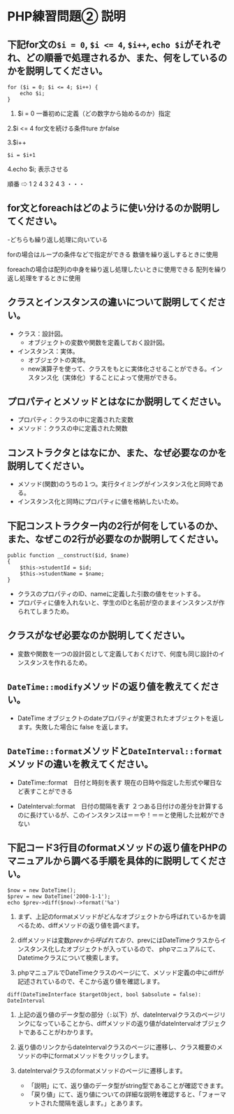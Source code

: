 # PHP練習問題② 説明

## 下記for文の`$i = 0`, `$i <= 4`, `$i++`, `echo $i`がそれぞれ、どの順番で処理されるか、また、何をしているのかを説明してください。

```
for ($i = 0; $i <= 4; $i++) {
    echo $i;
}
```

1. $i = 0
一番初めに定義（どの数字から始めるのか）指定

2.$i <= 4
for文を続ける条件ture かfalse

3.$i++
```
$i = $i+1
```
4.echo $i;
表示させる

順番 ⇨ 1 2 4 3 2 4 3 ・・・

## for文とforeachはどのように使い分けるのか説明してください。
-どちらも繰り返し処理に向いている

forの場合はループの条件などで指定ができる
数値を繰り返しするときに使用

foreachの場合は配列の中身を繰り返し処理したいときに使用できる
配列を繰り返し処理をするときに使用

## クラスとインスタンスの違いについて説明してください。
- クラス：設計図。
    - オブジェクトの変数や関数を定義しておく設計図。
- インスタンス：実体。
    - オブジェクトの実体。
    - new演算子を使って、クラスをもとに実体化させることができる。インスタンス化（実体化）することによって使用ができる。


## プロパティとメソッドとはなにか説明してください。
- プロパティ：クラスの中に定義された変数
- メソッド：クラスの中に定義された関数

## コンストラクタとはなにか、また、なぜ必要なのかを説明してください。
- メソッド(関数)のうちの１つ。実行タイミングがインスタンス化と同時である。
- インスタンス化と同時にプロパティに値を格納したいため。

## 下記コンストラクター内の2行が何をしているのか、また、なぜこの2行が必要なのか説明してください。
```
public function __construct($id, $name)
{
    $this->studentId = $id;
    $this->studentName = $name;
}
```
- クラスのプロパティのID、nameに定義した引数の値をセットする。
- プロパティに値を入れないと、学生のIDと名前が空のままインスタンスが作られてしまうため。



## クラスがなぜ必要なのか説明してください。
- 変数や関数を一つの設計図として定義しておくだけで、何度も同じ設計のインスタンスを作れるため。

## `DateTime::modify`メソッドの返り値を教えてください。
- DateTime オブジェクトのdateプロパティが変更されたオブジェクトを返します。失敗した場合に false を返します。

## `DateTime::format`メソッドと`DateInterval::format`メソッドの違いを教えてください。
- DateTime::format　日付と時刻を表す
現在の日時や指定した形式や曜日など表すことができる

- DateInterval::format　日付の間隔を表す
２つある日付けの差分を計算するのに長けているが、このインスタンスは＝＝や！＝＝と使用した比較ができない

## 下記コード3行目のformatメソッドの返り値をPHPのマニュアルから調べる手順を具体的に説明してください。
```
$now = new DateTime();
$prev = new DateTime('2000-1-1');
echo $prev->diff($now)->format('%a')
```

1. まず、上記のformatメソッドがどんなオブジェクトから呼ばれているかを調べるため、diffメソッドの返り値を調べます。
1. diffメソッドは変数$prevから呼ばれており、$prevにはDateTimeクラスからインスタンス化したオブジェクトが入っているので、 phpマニュアルにて、Datetimeクラスについて検索します。

1. phpマニュアルでDateTimeクラスのページにて、メソッド定義の中にdiffが記述されているので、そこから返り値を確認します。

`diff(DateTimeInterface $targetObject, bool $absolute = false): DateInterval`

1. 上記の返り値のデータ型の部分（`:`以下）が、dateIntervalクラスのページリンクになっていることから、diffメソッドの返り値がdateIntervalオブジェクトであることがわかります。

1. 返り値のリンクからdateIntervalクラスのページに遷移し、クラス概要のメソッドの中にformatメソッドをクリックします。

1. dateIntervalクラスのformatメソッドのページに遷移します。
    - 「説明」にて、返り値のデータ型がstring型であることが確認できます。
    - 「戻り値」にて、返り値についての詳細な説明を確認すると、「フォーマットされた間隔を返します。」とあります。

<!-- メモ：
$prev()->diff( )->format()
変数prev(datetimeオブジェクト)
メソッドdiff (返り値：dateIntervalオブジェクト）
 -->
